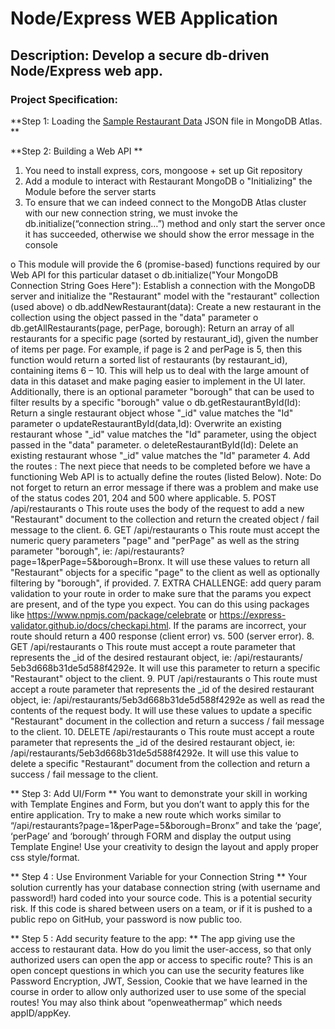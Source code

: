 # Node/Express WEB Application 

## Description: Develop a secure db-driven Node/Express web app. 

### Project Specification: 
**Step 1: Loading the [Sample Restaurant Data](https://github.com/OlesiaMashko/ITE5315-Project/blob/main/package-lock.json) JSON file in MongoDB Atlas. ** 

**Step 2: Building a Web API **
1. You need to install express, cors, mongoose + set up Git repository 
2. Add a module to interact with Restaurant MongoDB 
o "Initializing" the Module before the server starts 
3. To ensure that we can indeed connect to the MongoDB Atlas cluster with our 
new connection string, we must invoke the db.initialize(“connection string…”) 
method and only start the server once it has succeeded, otherwise we should 
show the error message in the console 

o This module will provide the 6 (promise-based) functions required by our Web API for 
this particular dataset 
o db.initialize("Your MongoDB Connection String Goes Here"): Establish a connection with 
the MongoDB server and initialize the "Restaurant" model with the "restaurant" 
collection (used above) 
o db.addNewRestaurant(data): Create a new restaurant in the collection using the object 
passed in the "data" parameter 
o db.getAllRestaurants(page, perPage, borough): Return an array of all restaurants for a 
specific page (sorted by restaurant_id), given the number of items per page. For 
example, if page is 2 and perPage is 5, then this function would return a sorted list of 
restaurants (by restaurant_id), containing items 6 – 10. This will help us to deal with the 
large amount of data in this dataset and make paging easier to implement in the UI 
later. Additionally, there is an optional parameter "borough" that can be used to filter 
results by a specific "borough" value 
o db.getRestaurantById(Id): Return a single restaurant object whose "_id" value matches 
the "Id" parameter 
o updateRestaurantById(data,Id): Overwrite an existing restaurant whose "_id" value 
matches the "Id" parameter, using the object passed in the "data" parameter. 
o deleteRestaurantById(Id): Delete an existing restaurant whose "_id" value matches the 
"Id" parameter 
4. Add the routes : The next piece that needs to be completed before we have a functioning Web 
API is to actually define the routes (listed Below). Note: Do not forget to return an error 
message if there was a problem and make use of the status codes 201, 204 and 500 where 
applicable. 
5. POST /api/restaurants 
o This route uses the body of the request to add a new "Restaurant" document to the 
collection and return the created object / fail message to the client. 
6. GET /api/restaurants 
o This route must accept the numeric query parameters "page" and "perPage" as well as 
the string parameter "borough", ie: 
/api/restaurants?page=1&perPage=5&borough=Bronx. It will use these values to return 
all "Restaurant" objects for a specific "page" to the client as well as optionally filtering 
by "borough", if provided. 
7. EXTRA CHALLENGE: add query param validation to your route in order to make sure that the 
params you expect are present, and of the type you expect. You can do this using packages like 
https://www.npmjs.com/package/celebrate or https://express-validator.github.io/docs/checkapi.html. If the params are incorrect, your route should return a 400 response (client error) vs. 
500 (server error). 
8. GET /api/restaurants 
o This route must accept a route parameter that represents the _id of the desired 
restaurant object, ie: /api/restaurants/ 5eb3d668b31de5d588f4292e. It will use this 
parameter to return a specific "Restaurant" object to the client. 
9. PUT /api/restaurants 
o This route must accept a route parameter that represents the _id of the desired 
restaurant object, ie: /api/restaurants/5eb3d668b31de5d588f4292e as well as read the 
contents of the request body. It will use these values to update a specific "Restaurant" 
document in the collection and return a success / fail message to the client. 
10. DELETE /api/restaurants 
o This route must accept a route parameter that
represents the _id of the desired 
restaurant object, ie: /api/restaurants/5eb3d668b31de5d588f4292e. It will use this 
value to delete a specific "Restaurant" document from the collection and return a 
success / fail message to the client. 

** Step 3: Add UI/Form **
You want to demonstrate your skill in working with Template Engines and Form, but you don’t want to 
apply this for the entire application. 
Try to make a new route which works similar to “/api/restaurants?page=1&perPage=5&borough=Bronx” 
and take the ‘page’, ‘perPage’ and ‘borough’ through FORM and display the output using Template 
Engine! 
Use your creativity to design the layout and apply proper css style/format. 

** Step 4 : Use Environment Variable for your Connection String **
Your solution currently has your database connection string (with username and password!) hard coded 
into your source code. This is a potential security risk. If this code is shared between users on a team, 
or if it is pushed to a public repo on GitHub, your password is now public too. 

** Step 5 : Add security feature to the app: **
The app giving use the access to restaurant data. How do you limit the user-access, so that only 
authorized users can open the app or access to specific route? 
This is an open concept questions in which you can use the security features like Password Encryption, 
JWT, Session, Cookie that we have learned in the course in order to allow only authorized user to use 
some of the special routes! You may also think about “openweathermap” which needs appID/appKey.

